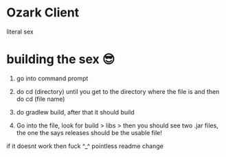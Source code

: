 # Ozark Client
literal sex

# building the sex 😎

1. go into command prompt

2. do cd (directory) until you get to the directory where the file is and then do cd (file name)

3. do gradlew build, after that it should build

4. Go into the file, look for build > libs > then you should see two .jar files, the one the says
releases should be the usable file!

if it doesnt work then fuck ^_^ pointless readme change
